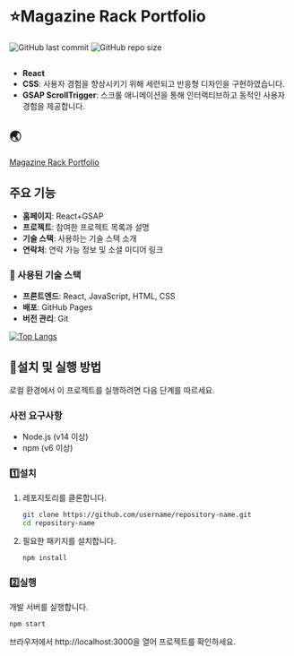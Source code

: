 # ⭐Magazine Rack Portfolio 

![GitHub last commit](https://img.shields.io/github/last-commit/Da1re/magazine-rack)
![GitHub repo size](https://img.shields.io/github/repo-size/Da1re/magazine-rack)




## 
- **React**
- **CSS**: 사용자 경험을 향상시키기 위해 세련되고 반응형 디자인을 구현하였습니다.
- **GSAP ScrollTrigger**: 스크롤 애니메이션을 통해 인터랙티브하고 동적인 사용자 경험을 제공합니다.





## 🌏
[Magazine Rack Portfolio](https://username.github.io/repository-name)




## 주요 기능
- **홈페이지**: React+GSAP
- **프로젝트**: 참여한 프로젝트 목록과 설명
- **기술 스택**:  사용하는 기술 스택 소개
- **연락처**: 연락 가능 정보 및 소셜 미디어 링크






### 💌 사용된 기술 스택
- **프론트엔드**: React, JavaScript, HTML, CSS
- **배포**: GitHub Pages
- **버전 관리**: Git


[![Top Langs](https://github-readme-stats.vercel.app/api/top-langs/?username=Da1re&layout=compact)](https://github.com/anuraghazra/github-readme-stats)



## 📌설치 및 실행 방법
로컬 환경에서 이 프로젝트를 실행하려면 다음 단계를 따르세요.

### 사전 요구사항
- Node.js (v14 이상)
- npm (v6 이상)

### 1️⃣설치
1. 레포지토리를 클론합니다.
    ```sh
    git clone https://github.com/username/repository-name.git
    cd repository-name
    ```

2. 필요한 패키지를 설치합니다.
    ```sh
    npm install
    ```

### 2️⃣실행
개발 서버를 실행합니다.
```sh
npm start
```
브라우저에서 http://localhost:3000을 열어 프로젝트를 확인하세요.



